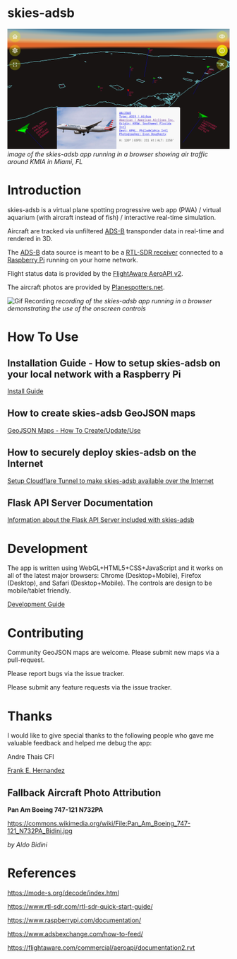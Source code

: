 # skies-adsb

![Screenshot](docs/screenshot.png)
_image of the skies-adsb app running in a browser showing air traffic around KMIA in Miami, FL_

# Introduction

skies-adsb is a virtual plane spotting progressive web app (PWA) / virtual aquarium (with aircraft instead of fish) / interactive real-time simulation.

Aircraft are tracked via unfiltered [ADS-B](https://mode-s.org/decode/content/ads-b/1-basics.html) transponder data in real-time and rendered in 3D.

The [ADS-B](https://mode-s.org/decode/content/ads-b/1-basics.html) data source is meant to be a [RTL-SDR receiver](https://www.rtl-sdr.com/about-rtl-sdr/) connected to a [Raspberry Pi](https://www.raspberrypi.org/) running on your home network.

Flight status data is provided by the [FlightAware AeroAPI v2](https://flightaware.com/commercial/aeroapi/).

The aircraft photos are provided by [Planespotters.net](https://www.planespotters.net/).

![Gif Recording](docs/skies-adsb-recording.gif)
_recording of the skies-adsb app running in a browser demonstrating the use of the onscreen controls_

# How To Use

## Installation Guide - How to setup skies-adsb on your local network with a Raspberry Pi

[Install Guide](docs/INSTALL-GUIDE.md)

## How to create skies-adsb GeoJSON maps

[GeoJSON Maps - How To Create/Update/Use](docs/GEOJSON-MAPS.md)

## How to securely deploy skies-adsb on the Internet

[Setup Cloudflare Tunnel to make skies-adsb available over the Internet](docs/CLOUDFLARE-TUNNEL.md)

## Flask API Server Documentation

[Information about the Flask API Server included with skies-adsb](flask/README.md)

# Development

The app is written using WebGL+HTML5+CSS+JavaScript and it works on all of the latest major browsers: Chrome (Desktop+Mobile), Firefox (Desktop), and Safari (Desktop+Mobile). The controls are design to be mobile/tablet friendly.

[Development Guide](docs/DEVELOPMENT.md)

# Contributing

Community GeoJSON maps are welcome. Please submit new maps via a pull-request.

Please report bugs via the issue tracker.

Please submit any feature requests via the issue tracker.

# Thanks

I would like to give special thanks to the following people who gave me valuable feedback and helped me debug the app:

Andre Thais CFI

[Frank E. Hernandez](https://github.com/CodeMinion)

## Fallback Aircraft Photo Attribution

**Pan Am Boeing 747-121 N732PA**

https://commons.wikimedia.org/wiki/File:Pan_Am_Boeing_747-121_N732PA_Bidini.jpg

_by Aldo Bidini_

# References

https://mode-s.org/decode/index.html

https://www.rtl-sdr.com/rtl-sdr-quick-start-guide/

https://www.raspberrypi.com/documentation/

https://www.adsbexchange.com/how-to-feed/

https://flightaware.com/commercial/aeroapi/documentation2.rvt
